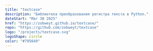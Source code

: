 ```yaml
---
title: "textcase"
description: "Библиотека преобразования регистра текста в Python."
dateStart: "Mar 30 2025"
href: "https://zobweyt.github.io/textcase/"
repo: "https://github.com/zobweyt/textcase"
logo: "/projects/textcase.svg"
logoShape: circle
color: "#795649"
---
```

